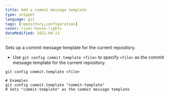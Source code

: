 ```yaml
---
title: Add a commit message template
type: snippet
language: git
tags: [repository,configuration]
cover: river-house-lights
dateModified: 2021-04-13
---
```


Sets up a commit message template for the current repository.

- Use `git config commit.template <file>` to specify `<file>` as the commit message template for the current repository.

```shell
git config commit.template <file>

# Examples
git config commit.template "commit-template"
# Sets "commit-template" as the commit message template
```
